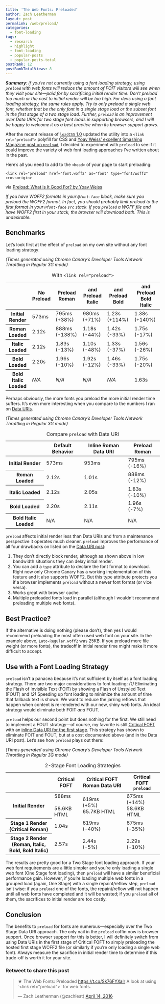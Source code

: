 ```yaml
---
title: 'The Web Fonts: Preloaded'
author: Zach Leatherman
layout: post
permalink: /web/preload/
categories:
  - font-loading
tags:
  - research
  - highlight
  - font-loading
  - popular-posts
  - popular-posts-total
postRank: 12
postRankTotalViews: 8
---
```


***Summary**: If you’re not currently using a font loading strategy, using `preload` with web fonts will reduce the amount of FOIT visitors will see when they visit your site—paid for by sacrificing initial render time. Don’t preload too much or the cost to initial render will be too high. For devs using a font loading strategy, the same rules apply. Try to only preload a single web font, whether that be the only font in a single stage load or the subset font in the first stage of a two stage load. Further, `preload` is an improvement over Data URIs for two stage font loads in supporting browsers, and I will be happy to welcome it as a best practice when its browser support grows.*

After the recent release of [`loadCSS` 1.0](https://github.com/filamentgroup/loadCSS#recommended-usage-pattern) updated the utility into a `<link rel="preload">` polyfill for CSS and [Yoav Weiss’ excellent Smashing Magazine post on `preload`](https://www.smashingmagazine.com/2016/02/preload-what-is-it-good-for/), I decided to experiment with `preload` to see if it could improve the variety of web font loading approaches I’ve written about in the past.

Here’s all you need to add to the `<head>` of your page to start preloading:

```
<link rel="preload" href="font.woff2" as="font" type="font/woff2" crossorigin>
```
<span class="caption">via <a href="https://www.smashingmagazine.com/2016/02/preload-what-is-it-good-for/">Preload: What Is It Good For? by Yoav Weiss</a>

*If you have WOFF2 formats in your `@font-face` block, make sure you preload the WOFF2 format. In fact, you should probably limit preload to the first format in your `@font-face` `src` stack. If you `preload` a WOFF file and have WOFF2 first in your stack, the browser will download both. This is undesirable.*

## Benchmarks

Let’s look first at the effect of `preload` on my own site without any font loading strategy:

*(Times generated using Chrome Canary’s Developer Tools Network Throttling in Regular 3G mode)*

<table>
	<caption>With <code>&lt;link rel="preload"&gt;</code></caption>
	<thead>
		<tr>
			<th></th>
			<th>No Preload</th>
			<th>Preload Roman</th>
			<th>and Preload Italic</th>
			<th>and Preload Bold</th>
			<th>and Preload Bold Italic</th>
		</tr>
	</thead>
	<tbody>
		<tr>
			<th>Initial Render</th>
			<td>573ms</td>
			<td>795ms <div class="worse">(+38%)</div></td>
			<td>980ms <div class="worse">(+71%)</div></td>
			<td>1.23s <div class="worse">(+114%)</div></td>
			<td>1.38s <div class="worse">(+140%)</div></td>
		</tr>
		<tr>
			<th>Roman Loaded</th>
			<td>2.12s</td>
			<td>888ms <div class="better">(-138%)</div></td>
			<td>1.18s <div class="better">(-44%)</div></td>
			<td>1.42s <div class="better">(-33%)</div></td>
			<td>1.75s <div class="better">(-17%)</div></td>
		</tr>
		<tr>
			<th>Italic Loaded</th>
			<td>2.12s</td>
			<td>1.83s <div class="better">(-13%)</div></td>
			<td>1.10s <div class="better">(-48%)</div></td>
			<td>1.33s <div class="better">(-37%)</div></td>
			<td>1.56s <div class="better">(-26%)</div></td>
		</tr>
		<tr>
			<th>Bold Loaded</th>
			<td>2.20s</td>
			<td>1.96s <div class="better">(-10%)</div></td>
			<td>1.92s <div class="better">(-12%)</div></td>
			<td>1.46s <div class="better">(-33%)</div></td>
			<td>1.75s <div class="better">(-20%)</div></td>
		</tr>
		<tr>
			<th>Bold Italic Loaded</th>
			<td><em>N/A</em></td>
			<td><em>N/A</em></td>
			<td><em>N/A</em></td>
			<td><em>N/A</em></td>
			<td>1.63s</td>
		</tr>
	</tbody>
</table>

Perhaps obviously, the more fonts you preload the more initial render time suffers. It’s even more interesting when you compare to the numbers I ran on [Data URIs](/web/web-font-data-uris/).

*(Times generated using Chrome Canary’s Developer Tools Network Throttling in Regular 3G mode)*

<table id="results-compare-preload-data-uri">
	<caption>Compare <code>preload</code> with Data URI</caption>
	<thead>
		<tr>
			<th></th>
			<th>Default Behavior</th>
			<th>Inline Roman Data URI</th>
			<th>Preload Roman</th>
		</tr>
	</thead>
	<tbody>
		<tr>
			<th>Initial Render</th>
			<td>573ms</td>
			<td>953ms</td>
			<td>795ms <div class="better">(-16%)</div></td>
		</tr>
		<tr>
			<th>Roman Loaded</th>
			<td>2.12s</td>
			<td>1.01s</td>
			<td>888ms <div class="better">(-12%)</div></td>
		</tr>
		<tr>
			<th>Italic Loaded</th>
			<td>2.12s</td>
			<td>2.05s</td>
			<td>1.83s <div class="better">(-10%)</div></td>
		</tr>
		<tr>
			<th>Bold Loaded</th>
			<td>2.20s</td>
			<td>2.11s</td>
			<td>1.96s <div class="better">(-7%)</div></td>
		</tr>
		<tr>
			<th>Bold Italic Loaded</th>
			<td>N/A</td>
			<td>N/A</td>
			<td>N/A</td>
		</tr>
	</tbody>
</table>

`preload` affects initial render less than Data URIs and from a maintenance perspective it operates much cleaner. `preload` improves the performance of all four drawbacks on listed on the [Data URI post](/web/web-font-data-uris/):

1. They don’t directly block render, although as shown above in low bandwidth situations they can delay initial render.
1. You can add a `type` attribute to declare the font format to download. Right now only Chrome Canary has a working implementation of this feature and it also supports WOFF2. But this type attribute protects you if a browser implements `preload` without a newer font format (or vice versa).
1. Works great with browser cache.
1. Multiple preloaded fonts load in parallel (although I wouldn’t recommend preloading multiple web fonts).

## Best Practice?

If the alternative is doing nothing (please don’t), then yes I would recommend preloading the most often used web font on your site. In the example above, `Lato-Regular.woff2` was 25KB. If you preload more file weight (or more fonts), the tradeoff in initial render time might make it more difficult to accept.

## Use with a Font Loading Strategy

`preload` isn’t a panacea because it’s not sufficient by itself as a font loading strategy. There are two major considerations to font loading: *(1)* Eliminating the Flash of Invisible Text (FOIT) by showing a Flash of Unstyled Text (FOUT) and *(2)* Speeding up font loading to minimize the amount of time that fallback text is shown. We want to reduce the jarring reflows that happen when content is re-rendered with our new, shiny web fonts. An ideal strategy would eliminate both FOIT *and* FOUT.

`preload` helps our second point but does nothing for the first. We still need to implement a FOUT strategy—of course, my favorite is still [Critical FOFT](/web/critical-webfonts/) with an [inline Data URI for the first stage](/web/web-font-data-uris). This strategy has shown to eliminate FOIT and FOUT, but at a cost documented above (and in the Data URI post). Let’s see how `preload` plays out there:

*(Times generated using Chrome Canary’s Developer Tools Network Throttling in Regular 3G mode)*

<table id="results-strategy">
	<caption>2-Stage Font Loading Strategies</caption>
	<thead>
		<tr>
			<th></th>
			<th>Critical FOFT</th>
			<th>Critical FOFT Roman Data URI</th>
			<th>Critical FOFT <code>preload</code></th>
		</tr>
	</thead>
	<tbody>
		<tr>
			<th>Initial Render</th>
			<td>588ms <div>&#160;</div> 58.6KB HTML</td>
			<td>619ms <div class="worse">(+5%)</div> 65.7KB HTML</td>
			<td>675ms <div class="worse">(+14%)</div> 58.6KB HTML</td>
		</tr>
		<tr>
			<th>Stage 1 Render <div>(Critical Roman)</div></th>
			<td>1.04s</td>
			<td>619ms <div class="better">(-40%)</div></td>
			<td>675ms <div class="better">(-35%)</div></td>
		</tr>
		<tr>
			<th>Stage 2 Render <div>(Roman, Italic, Bold, Bold Italic)</div></th>
			<td>2.57s</td>
			<td>2.44s <div class="better">(-5%)</div></td>
			<td>2.29s <div class="better">(-10%)</div></td>
		</tr>
	</tbody>
</table>

The results are pretty good for a Two Stage font loading approach. If your web font requirements are a little simpler and you’re only loading a single web font (One Stage font loading), then `preload` will have a similar beneficial performance gain. However, if you’re loading multiple web fonts in a grouped load (again, One Stage) with a single repaint/reflow step, `preload` isn’t wise: if you `preload` one of the fonts, the repaint/reflow will not happen until all web fonts have completed and it will be wasted; if you `preload` all of them, the sacrifices to initial render are too costly.

## Conclusion

The benefits to `preload` for fonts are numerous—especially over the Two Stage Data URI approach. The only nail in the `preload` coffin now is browser support. Once browser support for this is better, I will definitely switch from using Data URIs in the first stage of Critical FOFT to simply preloading the hosted first stage WOFF2 file (or similarly if you’re only loading a single web font). Always measure the sacrifice in initial render time to determine if this trade-off is worth it for your site.

<div class="retweettoshare">
	<h3 class="retweettoshare_title">Retweet to share this post</h3>
	<div class="retweettoshare_widget">
		<blockquote class="twitter-tweet" data-lang="en"><p lang="en" dir="ltr">★ The Web Fonts: Preloaded <a href="https://t.co/Sk76FYXaIr">https://t.co/Sk76FYXaIr</a> A look at using `&lt;link rel=&quot;preload&quot;&gt;` for web fonts.</p>&mdash; Zach Leatherman (@zachleat) <a href="https://twitter.com/zachleat/status/720593422063525889">April 14, 2016</a></blockquote>
	</div>
</div>
